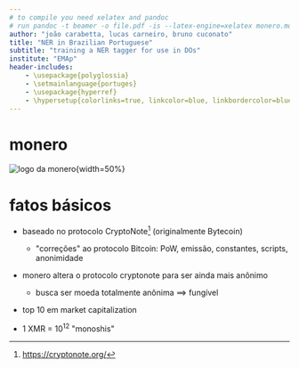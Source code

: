 ```yaml
---
# to compile you need xelatex and pandoc
# run pandoc -t beamer -o file.pdf -is --latex-engine=xelatex monero.md
author: "joão carabetta, lucas carneiro, bruno cuconato"
title: "NER in Brazilian Portuguese"
subtitle: "training a NER tagger for use in DOs"
institute: "EMAp"
header-includes: 
    - \usepackage{polyglossia} 
    - \setmainlanguage{portuges}
    - \usepackage{hyperref}
    - \hypersetup{colorlinks=true, linkcolor=blue, linkbordercolor=blue}
---
```


# monero

![logo da monero](img/monero-logo.png){width=50%}

# fatos básicos

- baseado no protocolo CryptoNote[^cryptonote] (originalmente Bytecoin)

	- "correções" ao protocolo Bitcoin: PoW, emissão, constantes,
  scripts, anonimidade

- monero altera o protocolo cryptonote para ser ainda mais anônimo

  - busca ser moeda totalmente anônima $\implies$ fungível

- top 10 em market capitalization

- 1 XMR = $10^{12}$ "monoshis"

[^cryptonote]: https://cryptonote.org/

